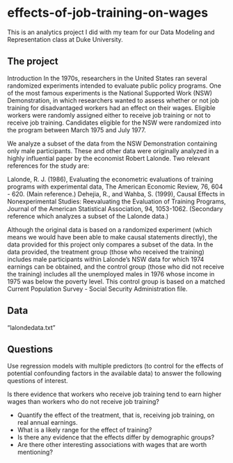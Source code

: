 # effects-of-job-training-on-wages
This is an analytics project I did with my team for our Data Modeling and Representation class at Duke University.

## The project
Introduction
In the 1970s, researchers in the United States ran several randomized experiments intended to evaluate public policy programs. One of the most famous experiments is the National Supported Work (NSW) Demonstration, in which researchers wanted to assess whether or not job training for disadvantaged workers had an effect on their wages. Eligible workers were randomly assigned either to receive job training or not to receive job training. Candidates eligible for the NSW were randomized into the program between March 1975 and July 1977.

We analyze a subset of the data from the NSW Demonstration containing only male participants. These and other data were originally analyzed in a highly influential paper by the economist Robert Lalonde. Two relevant references for the study are:

Lalonde, R. J. (1986), Evaluating the econometric evaluations of training programs with experimental data, The American Economic Review, 76, 604 - 620. (Main reference.)
Dehejia, R., and Wahba, S. (1999), Causal Effects in Nonexperimental Studies: Reevaluating the Evaluation of Training Programs, Journal of the American Statistical Association, 94, 1053-1062. (Secondary reference which analyzes a subset of the Lalonde data.)

Although the original data is based on a randomized experiment (which means we would have been able to make causal statements directly), the data provided for this project only compares a subset of the data. In the data provided, the treatment group (those who received the training) includes male participants within Lalonde’s NSW data for which 1974 earnings can be obtained, and the control group (those who did not receive the training) includes all the unemployed males in 1976 whose income in 1975 was below the poverty level. This control group is based on a matched Current Population Survey - Social Security Administration file.

## Data
“lalondedata.txt”

## Questions
Use regression models with multiple predictors (to control for the effects of potential confounding factors in the available data) to answer the following questions of interest.

Is there evidence that workers who receive job training tend to earn higher wages than workers who do not receive job training?
+ Quantify the effect of the treatment, that is, receiving job training, on real annual earnings.
+ What is a likely range for the effect of training?
+ Is there any evidence that the effects differ by demographic groups?
+ Are there other interesting associations with wages that are worth mentioning?
